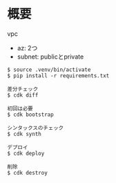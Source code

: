 # 概要
vpc
 - az: 2つ
 - subnet: publicとprivate


```
$ source .venv/bin/activate
$ pip install -r requirements.txt
```

```
差分チェック
$ cdk diff

初回は必要
$ cdk bootstrap

シンタックスのチェック
$ cdk synth

デプロイ
$ cdk deploy

削除
$ cdk destroy
```
